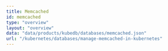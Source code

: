 ```yaml
---
title: Memcached
id: memcached
type: "overview"
layout: "overview"
data: "data/products/kubedb/databases/memcached.json"
url: "/kubernetes/databases/manage-memcached-in-kubernetes"
---
```

